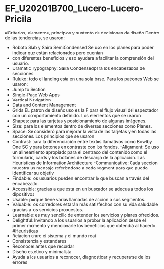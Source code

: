 # EF_U20201B700_Lucero-Lucero-Pricila
#Criterios, elementos, principios y sustento de decisiones de diseño
Dentro de las tendencias, se usaron:
- Roboto Slab y Saira SemiCondensed Se uso en los planes para poder indicar que están relacionados pero cuentan 
- con diferentes beneficios y eso ayudara a facilitar la comprensión del usuario.
- Dramatic Typography: Saira Condensedpara los encabezados de secciones
- Ruluko: todo el landing esta en una sola base.
  Para los patrones Web se usaron:
- Jump to Section
- Single-Page Web Apps
- Vertical Navigation
- Data and Content Management
- Grids
  EL patron de diseño uso es la F para el flujo visual del espectador con un comportamiento definido.
  Los elementos que se usaron
- Shapes: para las tarjetas y posicionamiento de algunas imágenes.
- Size: para los elementos dentro de diversas secciones como Planes.
- Space: Se consideró para mejorar la vista de las tarjetas y en todas las secciones.
  Los principios que se usaron
- Contrast: para la diferenciación entre textos llamativos como Bowlby One SC y para botones en contraste con los fondos.
  -Alignment: Se uso un alineamiento apropiado para el centrado del contenido como el formulario, cards y los botones de descarga de la aplicación.
  Las Heuristicas de Information Architecture
  -Communicative: Cada seccion muestra un mensaje referiendose a cada segment para que pueda identificar su objetiv
- Findable: los usuarios pueden encontrar lo que buscan a través del encabezado.
- Accessible: gracias a que esta en un buscador se adecua a todos los dipositivos
- Usable: porque tiene varias llamadas de accion a sus segmentos.
- Valuable: los corredores  estarán más satisfechos con su vida saludable gracias a los servicios propuestos.
- Learnable: es muy sencillo de entender los servicios y planes ofrecidos.
- Delightful: Invitando a los usuarios a probar la aplicación desde el primer momento y mencionarle los beneficios que obtendrá al hacerlo.
  #Heuristicas
- Relacion entre el sistema y el mundo real
- Consistencia y estandares
- Reconocer antes que recordar
- Diseño estetico y minimalista
- Ayuda a los usuarios a reconocer, diagnosticar y recuperarse de los errores

